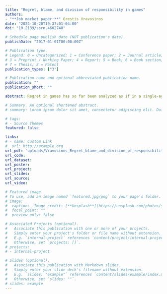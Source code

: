 ```yaml
---
title: "Regret, blame, and division of responsibility in games"
authors:
- "**Job market paper:**" Orestis Vravosinos
date: "2024-10-20T19:37:01-04:00"
doi: "10.2139/ssrn.4602748"

# Schedule page publish date (NOT publication's date).
publishDate: "2017-01-01T00:00:00Z"

# Publication type.
# Legend: 0 = Uncategorized; 1 = Conference paper; 2 = Journal article;
# 3 = Preprint / Working Paper; 4 = Report; 5 = Book; 6 = Book section;
# 7 = Thesis; 8 = Patent
publication_types: ["3"]

# Publication name and optional abbreviated publication name.
publication: ""
publication_short: ""

abstract: Regret in games has so far been analyzed as if in a single-agent context with the other players' actions treated as the state of the world. I instead propose the strategic regret approach, which accounts for the division of responsibility in games. It postulates that player i's regret (for not playing a best-response) is mitigated through blame put on player j for not playing (when available) a Pareto-improving (compared to j's actual action) best-response to player i's action. I show that strategic regret brings theoretical predictions closer to existing experimental results. Last, I provide direct experimental evidence that (i) blame mitigates regret and (ii) feelings of regret and blame elicited in certain games predict behavior in vastly different games, consistent with theoretical predictions.

# Summary. An optional shortened abstract.
# summary: Lorem ipsum dolor sit amet, consectetur adipiscing elit. Duis posuere tellus ac convallis placerat. Proin tincidunt magna sed ex sollicitudin condimentum.

# tags:
# - Source Themes
featured: false

links:
# - name: Custom Link
#  url: http://example.org
url_pdf: 'uploads/Vravosinos_Regret_blame_and_division_of_responsibility_in_games.pdf'
url_code: 
url_dataset: 
url_poster: 
url_project: 
url_slides: 
url_source: 
url_video: 

# Featured image
# To use, add an image named `featured.jpg/png` to your page's folder. 
# image:
#  caption: 'Image credit: [**Unsplash**](https://unsplash.com/photos/s9CC2SKySJM)'
#  focal_point: ""
#  preview_only: false

# Associated Projects (optional).
#   Associate this publication with one or more of your projects.
#   Simply enter your project's folder or file name without extension.
#   E.g. `internal-project` references `content/project/internal-project/index.md`.
#   Otherwise, set `projects: []`.
# projects:
# - internal-project

# Slides (optional).
#   Associate this publication with Markdown slides.
#   Simply enter your slide deck's filename without extension.
#   E.g. `slides: "example"` references `content/slides/example/index.md`.
#   Otherwise, set `slides: ""`.
# slides: example
---
```


